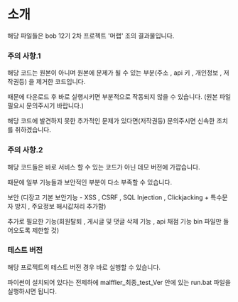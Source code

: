 # 소개 #

해당 파일들은 bob 12기 2차 프로젝트 '머랩' 조의 결과물입니다.




### 주의 사항.1 ###
해당 코드는 원본이 아니며 원본에 문제가 될 수 있는 부분(주소 ,  api 키 , 개인정보 , 저작권등) 을 제거한 코드입니다.

때문에 다운로드 후 바로 실행시키면 부분적으로 작동되지 않을 수 있습니다. (원본 파일 필요시 문의주시기 바랍니다.)

해당 코드에 발견하지 못한 추가적인 문제가 있다면(저작권등) 문의주시면 신속한 조치를 취하겠습니다. 





### 주의 사항.2 ###
해당 코드들은 바로 서비스 할 수 있는 코드가 아닌 데모 버전에 가깝습니다.

때문에 일부 기능들과 보안적인 부분이 다소 부족할 수 있습니다.

보안 (디장고 기본 보안기능 - XSS , CSRF , SQL Injection , Clickjacking  + 특수문자 방지 , 주요정보 해시값처리 추가함)

추가로 필요한 기능(회원탈퇴 , 게시글 및 댓글 삭제 기능 , api 채점 기능 bin 파일만 들어오도록 제한할 것)





### 테스트 버전 ###
해당 프로젝트의 테스트 버전 경우 바로 실행할 수 있습니다.

파이썬이 설치되어 있다는 전제하에 malffler_최종_test_Ver 안에 있는 run.bat 파일을 실행하시면 됩니다.



